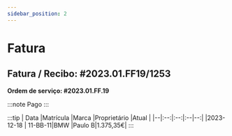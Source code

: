 ```yaml
---
sidebar_position: 2
---
```


# Fatura

## Fatura / Recibo: #2023.01.FF19/1253

**Ordem de serviço: #2023.01.FF.19**

:::note
Pago
:::

:::tip
| Data |Matrícula |Marca |Proprietário |Atual |
|--|:--:|:--:|:--|--:|
|2023-12-18 | 11-BB-11|BMW |Paulo B|1.375,35€|
:::

